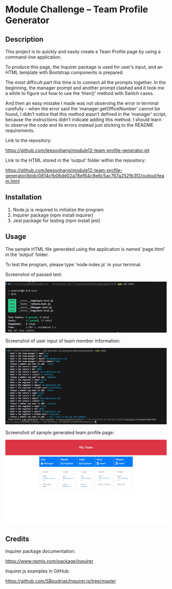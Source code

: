 # Module Challenge – Team Profile Generator
## Description
This project is to quickly and easily create a Team Profile page by using a command-line application. 

To produce this page, the Inquirer package is used for user’s input, and an HTML template with Bootstrap components is prepared.

The most difficult part this time is to connect all the prompts together. In the beginning, the manager prompt and another prompt clashed and it took me a while to figure out how to use the ‘then()’ method with Switch cases. 

And then an easy mistake I made was not observing the error in terminal carefully – when the error said the ‘manager.getOfficeNumber’ cannot be found, I didn’t notice that this method wasn’t defined in the ‘manager’ script, because the instructions didn’t indicate adding this method. I should learn to observe the code and its errors instead just sticking to the README requirements.


Link to the repository:

https://github.com/leesoohang/module12-team-profile-generator.git

Link to the HTML stored in the ‘output’ folder within the repository:

https://github.com/leesoohang/module12-team-profile-generator/blob/0814cfb06dd02a78ef64c9e6c5ac767a252fb3f2/output/team.html


## Installation
1. Node.js is required to initialize the program
2. Inquirer package (npm install inquirer) 
3. Jest package for testing (npm install jest)

## Usage
The sample HTML file generated using the application is named ‘page.html’ in the ‘output’ folder. 

To test the program, please type 'node index.js' in your terminal.

Screenshot of passed test:

![pass](/images/screenshot-test-pass.png)

Screenshot of user input of team member information:

![command-line](/images/screenshot-command-line.png)

Screenshot of sample generated team profile page:

![page](/images/screenshot-team-page.png)

## Credits
Inquirer package documentation:

https://www.npmjs.com/package/inquirer

Inquirer.js examples in GitHub:

https://github.com/SBoudrias/Inquirer.js/tree/master


